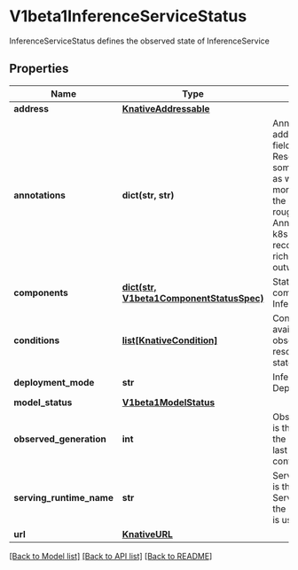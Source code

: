 # V1beta1InferenceServiceStatus

InferenceServiceStatus defines the observed state of InferenceService
## Properties
Name | Type | Description | Notes
------------ | ------------- | ------------- | -------------
**address** | [**KnativeAddressable**](KnativeAddressable.md) |  | [optional] 
**annotations** | **dict(str, str)** | Annotations is additional Status fields for the Resource to save some additional State as well as convey more information to the user. This is roughly akin to Annotations on any k8s resource, just the reconciler conveying richer information outwards. | [optional] 
**components** | [**dict(str, V1beta1ComponentStatusSpec)**](V1beta1ComponentStatusSpec.md) | Statuses for the components of the InferenceService | [optional] 
**conditions** | [**list[KnativeCondition]**](KnativeCondition.md) | Conditions the latest available observations of a resource&#39;s current state. | [optional] 
**deployment_mode** | **str** | InferenceService DeploymentMode | [optional] 
**model_status** | [**V1beta1ModelStatus**](V1beta1ModelStatus.md) |  | [optional] 
**observed_generation** | **int** | ObservedGeneration is the &#39;Generation&#39; of the Service that was last processed by the controller. | [optional] 
**serving_runtime_name** | **str** | ServingRuntimeName is the name of the ServingRuntime that the InferenceService is using | [optional] 
**url** | [**KnativeURL**](KnativeURL.md) |  | [optional] 

[[Back to Model list]](../README.md#documentation-for-models) [[Back to API list]](../README.md#documentation-for-api-endpoints) [[Back to README]](../README.md)


